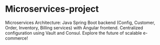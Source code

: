 # Microservices-project
Microservices Architecture: Java Spring Boot backend (Config, Customer, Order, Inventory, Billing services) with Angular frontend. Centralized configuration using Vault and Consul. Explore the future of scalable e-commerce!
